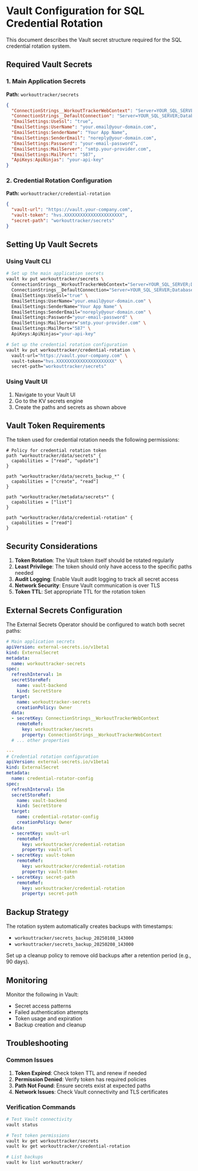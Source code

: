 # Vault Configuration for SQL Credential Rotation

This document describes the Vault secret structure required for the SQL credential rotation system.

## Required Vault Secrets

### 1. Main Application Secrets
**Path:** `workouttracker/secrets`

```json
{
  "ConnectionStrings__WorkoutTrackerWebContext": "Server=YOUR_SQL_SERVER;Database=WorkoutTrackerWeb;TrustServerCertificate=True;integrated security=False;User ID=your.username;Password=YourSecurePassword123!",
  "ConnectionStrings__DefaultConnection": "Server=YOUR_SQL_SERVER;Database=WorkoutTrackerWeb;TrustServerCertificate=True;integrated security=False;User ID=your.username;Password=YourSecurePassword123!",
  "EmailSettings:UseSsl": "true",
  "EmailSettings:UserName": "your.email@your-domain.com",
  "EmailSettings:SenderName": "Your App Name",
  "EmailSettings:SenderEmail": "noreply@your-domain.com",
  "EmailSettings:Password": "your-email-password",
  "EmailSettings:MailServer": "smtp.your-provider.com",
  "EmailSettings:MailPort": "587",
  "ApiKeys:ApiNinjas": "your-api-key"
}
```

### 2. Credential Rotation Configuration
**Path:** `workouttracker/credential-rotation`

```json
{
  "vault-url": "https://vault.your-company.com",
  "vault-token": "hvs.XXXXXXXXXXXXXXXXXXXXXX",
  "secret-path": "workouttracker/secrets"
}
```

## Setting Up Vault Secrets

### Using Vault CLI

```bash
# Set up the main application secrets
vault kv put workouttracker/secrets \
  ConnectionStrings__WorkoutTrackerWebContext="Server=YOUR_SQL_SERVER;Database=WorkoutTrackerWeb;TrustServerCertificate=True;integrated security=False;User ID=your.username;Password=YourSecurePassword123!" \
  ConnectionStrings__DefaultConnection="Server=YOUR_SQL_SERVER;Database=WorkoutTrackerWeb;TrustServerCertificate=True;integrated security=False;User ID=your.username;Password=YourSecurePassword123!" \
  EmailSettings:UseSsl="true" \
  EmailSettings:UserName="your.email@your-domain.com" \
  EmailSettings:SenderName="Your App Name" \
  EmailSettings:SenderEmail="noreply@your-domain.com" \
  EmailSettings:Password="your-email-password" \
  EmailSettings:MailServer="smtp.your-provider.com" \
  EmailSettings:MailPort="587" \
  ApiKeys:ApiNinjas="your-api-key"

# Set up the credential rotation configuration
vault kv put workouttracker/credential-rotation \
  vault-url="https://vault.your-company.com" \
  vault-token="hvs.XXXXXXXXXXXXXXXXXXXXXX" \
  secret-path="workouttracker/secrets"
```

### Using Vault UI

1. Navigate to your Vault UI
2. Go to the KV secrets engine
3. Create the paths and secrets as shown above

## Vault Token Requirements

The token used for credential rotation needs the following permissions:

```hcl
# Policy for credential rotation token
path "workouttracker/data/secrets" {
  capabilities = ["read", "update"]
}

path "workouttracker/data/secrets_backup_*" {
  capabilities = ["create", "read"]
}

path "workouttracker/metadata/secrets*" {
  capabilities = ["list"]
}

path "workouttracker/data/credential-rotation" {
  capabilities = ["read"]
}
```

## Security Considerations

1. **Token Rotation**: The Vault token itself should be rotated regularly
2. **Least Privilege**: The token should only have access to the specific paths needed
3. **Audit Logging**: Enable Vault audit logging to track all secret access
4. **Network Security**: Ensure Vault communication is over TLS
5. **Token TTL**: Set appropriate TTL for the rotation token

## External Secrets Configuration

The External Secrets Operator should be configured to watch both secret paths:

```yaml
# Main application secrets
apiVersion: external-secrets.io/v1beta1
kind: ExternalSecret
metadata:
  name: workouttracker-secrets
spec:
  refreshInterval: 1m
  secretStoreRef:
    name: vault-backend
    kind: SecretStore
  target:
    name: workouttracker-secrets
    creationPolicy: Owner
  data:
  - secretKey: ConnectionStrings__WorkoutTrackerWebContext
    remoteRef:
      key: workouttracker/secrets
      property: ConnectionStrings__WorkoutTrackerWebContext
  # ... other properties

---
# Credential rotation configuration
apiVersion: external-secrets.io/v1beta1
kind: ExternalSecret
metadata:
  name: credential-rotator-config
spec:
  refreshInterval: 15m
  secretStoreRef:
    name: vault-backend
    kind: SecretStore
  target:
    name: credential-rotator-config
    creationPolicy: Owner
  data:
  - secretKey: vault-url
    remoteRef:
      key: workouttracker/credential-rotation
      property: vault-url
  - secretKey: vault-token
    remoteRef:
      key: workouttracker/credential-rotation
      property: vault-token
  - secretKey: secret-path
    remoteRef:
      key: workouttracker/credential-rotation
      property: secret-path
```

## Backup Strategy

The rotation system automatically creates backups with timestamps:
- `workouttracker/secrets_backup_20250108_143000`
- `workouttracker/secrets_backup_20250208_143000`

Set up a cleanup policy to remove old backups after a retention period (e.g., 90 days).

## Monitoring

Monitor the following in Vault:
- Secret access patterns
- Failed authentication attempts
- Token usage and expiration
- Backup creation and cleanup

## Troubleshooting

### Common Issues

1. **Token Expired**: Check token TTL and renew if needed
2. **Permission Denied**: Verify token has required policies
3. **Path Not Found**: Ensure secrets exist at expected paths
4. **Network Issues**: Check Vault connectivity and TLS certificates

### Verification Commands

```bash
# Test Vault connectivity
vault status

# Test token permissions
vault kv get workouttracker/secrets
vault kv get workouttracker/credential-rotation

# List backups
vault kv list workouttracker/
```
